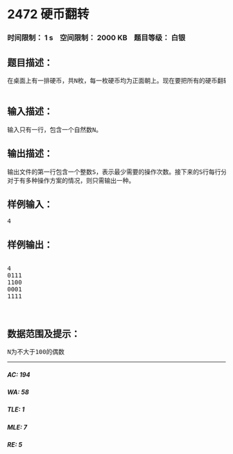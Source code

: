 # 2472 硬币翻转   
### 时间限制： 1 s&nbsp;&nbsp;&nbsp;&nbsp;空间限制： 2000 KB&nbsp;&nbsp;&nbsp;&nbsp;题目等级： 白银  
## 题目描述：  

<pre>
在桌面上有一排硬币，共N枚，每一枚硬币均为正面朝上。现在要把所有的硬币翻转成反面朝上，规则是每次可翻转任意N-1枚硬币（正面向上的被翻转为反面向上，反之亦然）。求一个最短的操作序列（将每次翻转N-1枚硬币成为一次操作）。
 
</pre>
  
  
## 输入描述：  

<pre>
输入只有一行，包含一个自然数N。
</pre>
  
  
## 输出描述：  

<pre>
输出文件的第一行包含一个整数S，表示最少需要的操作次数。接下来的S行每行分别表示每次操作后桌上硬币的状态（一行包含N个整数（0或1），表示每个硬币的状态：0——正面向上，和1——反面向上，不允许出现多余空格）。
对于有多种操作方案的情况，则只需输出一种。
</pre>
  
  
## 样例输入：  

<pre>
4
</pre>
  
  
## 样例输出：  

<pre>

4
0111
1100
0001
1111
 

</pre>
  
  
## 数据范围及提示：  

<pre>
N为不大于100的偶数
</pre>
  
  
***  

##### AC: 194  
##### WA: 58  
##### TLE: 1  
##### MLE: 7  
##### RE: 5  
